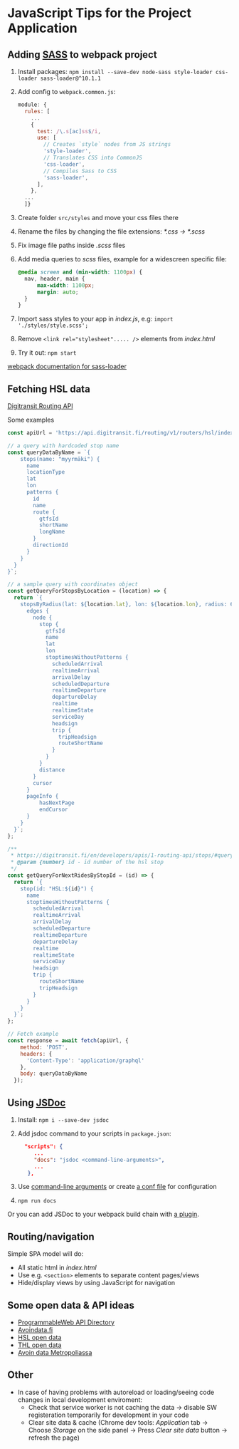 # JavaScript Tips for the Project Application

## Adding [SASS](https://sass-lang.com/) to webpack project

1. Install packages: `npm install --save-dev node-sass style-loader css-loader sass-loader@^10.1.1`
1. Add config to `webpack.common.js`:

    ```js
    module: {
      rules: [
        ...
        {
          test: /\.s[ac]ss$/i,
          use: [
            // Creates `style` nodes from JS strings
            'style-loader',
            // Translates CSS into CommonJS
            'css-loader',
            // Compiles Sass to CSS
            'sass-loader',
          ],
        },
      ...
      ]}
    ```

1. Create folder `src/styles` and move your css files there
1. Rename the files by changing the file extensions: _*.css -> *.scss_
1. Fix image file paths inside _.scss_ files
1. Add media queries to _scss_ files, example for a widescreen specific file:

    ```scss
    @media screen and (min-width: 1100px) {
      nav, header, main {
          max-width: 1100px;
          margin: auto;
      }
    }
    ```

1. Import sass styles to your app in _index.js_, e.g: `import './styles/style.scss';`
1. Remove `<link rel="stylesheet"..... />` elements from _index.html_
1. Try it out: `npm start`

[webpack documentation for sass-loader](https://webpack.js.org/loaders/sass-loader/)

## Fetching HSL data

[Digitransit Routing API](https://digitransit.fi/en/developers/apis/1-routing-api/)

Some examples

```js
const apiUrl = 'https://api.digitransit.fi/routing/v1/routers/hsl/index/graphql';

// a query with hardcoded stop name
const queryDataByName = `{
    stops(name: "myyrmäki") {
      name
      locationType
      lat
      lon
      patterns {
        id
        name
        route {
          gtfsId
          shortName
          longName
        }
        directionId
      }
    }
  }
}`;

// a sample query with coordinates object
const getQueryForStopsByLocation = (location) => {
  return `{
    stopsByRadius(lat: ${location.lat}, lon: ${location.lon}, radius: 600, first: 10) {
      edges {
        node {
          stop {
            gtfsId
            name
            lat
            lon
            stoptimesWithoutPatterns {
              scheduledArrival
              realtimeArrival
              arrivalDelay
              scheduledDeparture
              realtimeDeparture
              departureDelay
              realtime
              realtimeState
              serviceDay
              headsign
              trip {
                tripHeadsign
                routeShortName
              }
            }
          }
          distance
        }
        cursor
      }
      pageInfo {
          hasNextPage
          endCursor
      }
    }
  }`;
};

/**
 * https://digitransit.fi/en/developers/apis/1-routing-api/stops/#query-scheduled-departure-and-arrival-times-of-a-stop
 * @param {number} id - id number of the hsl stop
 */
const getQueryForNextRidesByStopId = (id) => {
  return `{
    stop(id: "HSL:${id}") {
      name
      stoptimesWithoutPatterns {
        scheduledArrival
        realtimeArrival
        arrivalDelay
        scheduledDeparture
        realtimeDeparture
        departureDelay
        realtime
        realtimeState
        serviceDay
        headsign
        trip {
          routeShortName
          tripHeadsign
        }
      }
    }
  }`;
};

// Fetch example
const response = await fetch(apiUrl, {
    method: 'POST',
    headers: {
      'Content-Type': 'application/graphql'
    },
    body: queryDataByName
  });
```

## Using [JSDoc](https://jsdoc.app/)

1. Install: `npm i --save-dev jsdoc`
1. Add jsdoc command to your scripts in `package.json`:

     ```json
       "scripts": {
          ...
          "docs": "jsdoc <command-line-arguments>",
          ...
        },
     ```

1. Use [command-line arguments](https://jsdoc.app/about-commandline.html) or create [a conf file](https://jsdoc.app/about-configuring-jsdoc.html) for configuration
1. `npm run docs`

Or you can add JSDoc to your webpack build chain with [a plugin](https://www.npmjs.com/package/jsdoc-webpack-plugin).

## Routing/navigation

Simple SPA model will do:

- All static html in _index.html_
- Use e.g. `<section>` elements to separate content pages/views
- Hide/display views by using JavaScript for navigation

## Some open data & API ideas

- [ProgrammableWeb API Directory](https://www.programmableweb.com/category/all/apis)
- [Avoindata.fi](https://www.avoindata.fi/en)
- [HSL open data](https://www.hsl.fi/en/hsl/open-data)
- [THL open data](https://thl.fi/fi/tilastot-ja-data/aineistot-ja-palvelut/avoin-data)
- [Avoin data Metropoliassa](https://wiki.metropolia.fi/display/opendata/REST-rajapinnat)

## Other

- In case of having problems with autoreload or loading/seeing code changes in local development enviroment:
  - Check that service worker is not caching the data -> disable SW registeration temporarily for development in your code
  - Clear site data & cache (Chrome dev tools: _Application_ tab -> Choose _Storage_ on the side panel -> Press _Clear site data_ button -> refresh the page)
